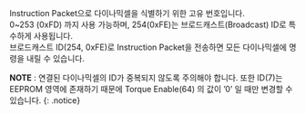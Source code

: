 Instruction Packet으로 다이나믹셀을 식별하기 위한 고유 번호입니다.  
0~253 (0xFD) 까지 사용 가능하며, 254(0xFE)는 브로드캐스트(Broadcast) ID로 특수하게 사용됩니다.  
브로드캐스트 ID(254, 0xFE)로 Instruction Packet을 전송하면 모든 다이나믹셀에 명령을 내릴 수 있습니다.

**NOTE** : 연결된 다이나믹셀의 ID가 중복되지 않도록 주의해야 합니다. 또한 ID(7)는 EEPROM 영역에 존재하기 때문에 Torque Enable(64) 의 값이 ’0’ 일 때만 변경할 수 있습니다.
{: .notice}
